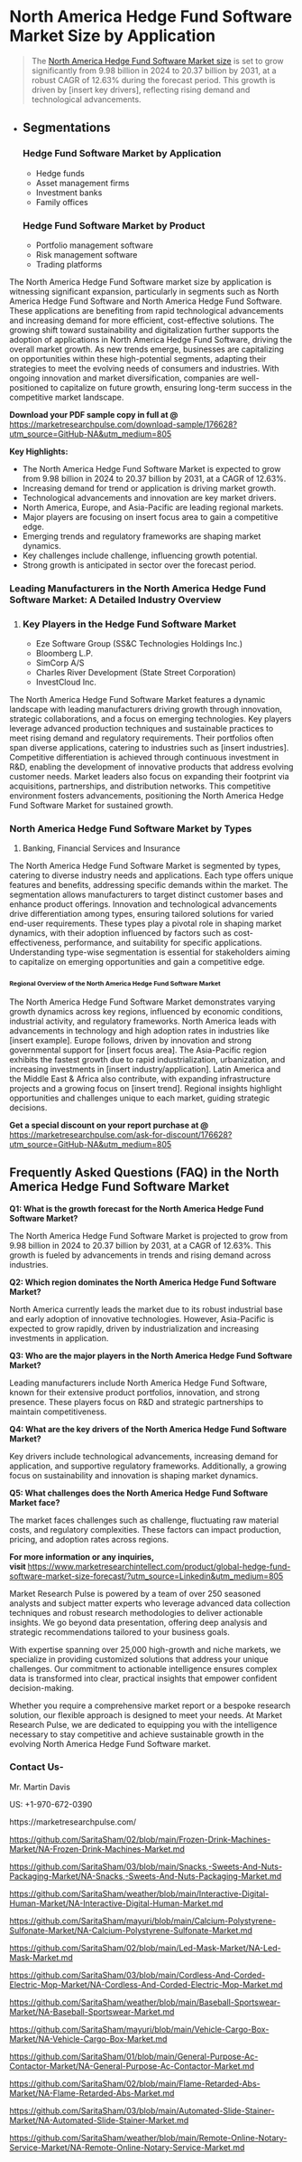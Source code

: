 <h1>North America Hedge Fund Software Market&nbsp;Size by Application</h1><blockquote><p>The <a href="https://marketresearchpulse.com/download-sample/176628?utm_source=GitHub-NA&amp;utm_medium=805">North America Hedge Fund Software Market size</a> is set to grow significantly from 9.98 billion in 2024 to 20.37 billion by 2031, at a robust CAGR of 12.63% during the forecast period. This growth is driven by [insert key drivers], reflecting rising demand and technological advancements.</p></blockquote><ul><li><h2>Segmentations</h2><h3>Hedge Fund Software Market by Application</h3><ul><li>Hedge funds</li><li> Asset management firms</li><li> Investment banks</li><li> Family offices</li></ul><h3>Hedge Fund Software Market by Product</h3><ul><li>Portfolio management software</li><li> Risk management software</li><li> Trading platforms</li></ul></li></ul><p>The North America Hedge Fund Software market size by application is witnessing significant expansion, particularly in segments such as North America Hedge Fund Software and North America Hedge Fund Software. These applications are benefiting from rapid technological advancements and increasing demand for more efficient, cost-effective solutions. The growing shift toward sustainability and digitalization further supports the adoption of applications in North America Hedge Fund Software, driving the overall market growth. As new trends emerge, businesses are capitalizing on opportunities within these high-potential segments, adapting their strategies to meet the evolving needs of consumers and industries. With ongoing innovation and market diversification, companies are well-positioned to capitalize on future growth, ensuring long-term success in the competitive market landscape.</p><p><strong>Download your PDF sample copy in full at @ </strong><a href="https://marketresearchpulse.com/download-sample/176628?utm_source=GitHub-NA&amp;utm_medium=805">https://marketresearchpulse.com/download-sample/176628?utm_source=GitHub-NA&amp;utm_medium=805</a></p><p><strong>Key Highlights: </strong></p><ul><li>The North America Hedge Fund Software Market is expected to grow from 9.98 billion in 2024 to 20.37 billion by 2031, at a CAGR of 12.63%.</li><li>Increasing demand for trend or application is driving market growth.</li><li>Technological advancements and innovation are key market drivers.</li><li>North America, Europe, and Asia-Pacific are leading regional markets.</li><li>Major players are focusing on insert focus area to gain a competitive edge.</li><li>Emerging trends and regulatory frameworks are shaping market dynamics.</li><li>Key challenges include challenge, influencing growth potential.</li><li>Strong growth is anticipated in sector over the forecast period.</li></ul><h3>Leading Manufacturers in the North America Hedge Fund Software Market: A Detailed Industry Overview</h3><ol><li><h3>Key Players in the Hedge Fund Software Market </h3><ul><li>Eze Software Group (SS&C Technologies Holdings Inc.)</li><li> Bloomberg L.P.</li><li> SimCorp A/S</li><li> Charles River Development (State Street Corporation)</li><li> InvestCloud Inc.</li></ul></li></ol><div class="flex max-w-full flex-col flex-grow"><div class="min-h-8 text-message flex w-full flex-col items-end gap-2 whitespace-normal break-words [.text-message+&amp;]:mt-5" dir="auto" data-message-author-role="assistant" data-message-id="fd8432e4-4910-450d-b182-61b7bfb0a01f" data-message-model-slug="gpt-4o"><div class="flex w-full flex-col gap-1 empty:hidden first:pt-[3px]"><div class="markdown prose w-full break-words dark:prose-invert light"><p>The North America Hedge Fund Software Market features a dynamic landscape with leading manufacturers driving growth through innovation, strategic collaborations, and a focus on emerging technologies. Key players leverage advanced production techniques and sustainable practices to meet rising demand and regulatory requirements. Their portfolios often span diverse applications, catering to industries such as [insert industries]. Competitive differentiation is achieved through continuous investment in R&amp;D, enabling the development of innovative products that address evolving customer needs. Market leaders also focus on expanding their footprint via acquisitions, partnerships, and distribution networks. This competitive environment fosters advancements, positioning the North America Hedge Fund Software Market for sustained growth.</p></div></div></div></div><h3>North America Hedge Fund Software Market by Types</h3><ol><li>Banking, Financial Services and Insurance</li></ol><div class="flex max-w-full flex-col flex-grow"><div class="min-h-8 text-message flex w-full flex-col items-end gap-2 whitespace-normal break-words [.text-message+&amp;]:mt-5" dir="auto" data-message-author-role="assistant" data-message-id="084470be-0bb7-4664-bddf-5156b4f41249" data-message-model-slug="gpt-4o-mini"><div class="flex w-full flex-col gap-1 empty:hidden first:pt-[3px]"><div class="markdown prose w-full break-words dark:prose-invert light"><p>The North America Hedge Fund Software Market is segmented by types, catering to diverse industry needs and applications. Each type offers unique features and benefits, addressing specific demands within the market. The segmentation allows manufacturers to target distinct customer bases and enhance product offerings. Innovation and technological advancements drive differentiation among types, ensuring tailored solutions for varied end-user requirements. These types play a pivotal role in shaping market dynamics, with their adoption influenced by factors such as cost-effectiveness, performance, and suitability for specific applications. Understanding type-wise segmentation is essential for stakeholders aiming to capitalize on emerging opportunities and gain a competitive edge.</p></div></div></div></div><h3><span style="font-size: 11px;">Regional Overview of the North America Hedge Fund Software Market</span></h3><div class="flex max-w-full flex-col flex-grow"><div class="min-h-8 text-message flex w-full flex-col items-end gap-2 whitespace-normal break-words [.text-message+&amp;]:mt-5" dir="auto" data-message-author-role="assistant" data-message-id="e9038762-ce64-4e30-91c9-9bd413514231" data-message-model-slug="gpt-4o-mini"><div class="flex w-full flex-col gap-1 empty:hidden first:pt-[3px]"><div class="markdown prose w-full break-words dark:prose-invert light"><p>The North America Hedge Fund Software Market demonstrates varying growth dynamics across key regions, influenced by economic conditions, industrial activity, and regulatory frameworks. North America leads with advancements in technology and high adoption rates in industries like [insert example]. Europe follows, driven by innovation and strong governmental support for [insert focus area]. The Asia-Pacific region exhibits the fastest growth due to rapid industrialization, urbanization, and increasing investments in [insert industry/application]. Latin America and the Middle East &amp; Africa also contribute, with expanding infrastructure projects and a growing focus on [insert trend]. Regional insights highlight opportunities and challenges unique to each market, guiding strategic decisions.</p></div></div></div></div><p><strong>Get a special discount on your report purchase at @ </strong><a href="https://marketresearchpulse.com/ask-for-discount/176628?utm_source=GitHub-NA&amp;utm_medium=805">https://marketresearchpulse.com/ask-for-discount/176628?utm_source=GitHub-NA&amp;utm_medium=805</a></p><h2>Frequently Asked Questions (FAQ) in the North America Hedge Fund Software Market</h2><p><strong>Q1: What is the growth forecast for the North America Hedge Fund Software Market?</strong></p><p>The North America Hedge Fund Software Market is projected to grow from 9.98 billion in 2024 to 20.37 billion by 2031, at a CAGR of 12.63%. This growth is fueled by advancements in trends and rising demand across industries.</p><p><strong>Q2: Which region dominates the North America Hedge Fund Software Market?</strong></p><p>North America currently leads the market due to its robust industrial base and early adoption of innovative technologies. However, Asia-Pacific is expected to grow rapidly, driven by industrialization and increasing investments in application.</p><p><strong>Q3: Who are the major players in the North America Hedge Fund Software Market?</strong></p><p>Leading manufacturers include North America Hedge Fund Software, known for their extensive product portfolios, innovation, and strong presence. These players focus on R&amp;D and strategic partnerships to maintain competitiveness.</p><p><strong>Q4: What are the key drivers of the North America Hedge Fund Software Market?</strong></p><p>Key drivers include technological advancements, increasing demand for application, and supportive regulatory frameworks. Additionally, a growing focus on sustainability and innovation is shaping market dynamics.</p><p><strong>Q5: What challenges does the North America Hedge Fund Software Market face?</strong></p><p>The market faces challenges such as challenge, fluctuating raw material costs, and regulatory complexities. These factors can impact production, pricing, and adoption rates across regions.</p><p><strong>For more information or any inquiries, visit&nbsp;</strong><a href="https://www.marketresearchintellect.com/product/global-hedge-fund-software-market-size-forecast/?utm_source=Linkedin&utm_medium=805">https://www.marketresearchintellect.com/product/global-hedge-fund-software-market-size-forecast/?utm_source=Linkedin&utm_medium=805</a></p><p>Market Research Pulse is powered by a team of over 250 seasoned analysts and subject matter experts who leverage advanced data collection techniques and robust research methodologies to deliver actionable insights. We go beyond data presentation, offering deep analysis and strategic recommendations tailored to your business goals.</p><p>With expertise spanning over 25,000 high-growth and niche markets, we specialize in providing customized solutions that address your unique challenges. Our commitment to actionable intelligence ensures complex data is transformed into clear, practical insights that empower confident decision-making.</p><p>Whether you require a comprehensive market report or a bespoke research solution, our flexible approach is designed to meet your needs. At Market Research Pulse, we are dedicated to equipping you with the intelligence necessary to stay competitive and achieve sustainable growth in the evolving North America Hedge Fund Software market.</p><h3><strong>Contact Us-</strong></h3><p>Mr. Martin Davis</p><p>US: +1-970-672-0390</p><p>https://marketresearchpulse.com/</p><p><a href="https://github.com/SaritaSham/02/blob/main/Frozen-Drink-Machines-Market/NA-Frozen-Drink-Machines-Market.md">https://github.com/SaritaSham/02/blob/main/Frozen-Drink-Machines-Market/NA-Frozen-Drink-Machines-Market.md</a></p><p><a href="https://github.com/SaritaSham/03/blob/main/Snacks,-Sweets-And-Nuts-Packaging-Market/NA-Snacks,-Sweets-And-Nuts-Packaging-Market.md">https://github.com/SaritaSham/03/blob/main/Snacks,-Sweets-And-Nuts-Packaging-Market/NA-Snacks,-Sweets-And-Nuts-Packaging-Market.md</a></p><p><a href="https://github.com/SaritaSham/weather/blob/main/Interactive-Digital-Human-Market/NA-Interactive-Digital-Human-Market.md">https://github.com/SaritaSham/weather/blob/main/Interactive-Digital-Human-Market/NA-Interactive-Digital-Human-Market.md</a></p><p><a href="https://github.com/SaritaSham/mayuri/blob/main/Calcium-Polystyrene-Sulfonate-Market/NA-Calcium-Polystyrene-Sulfonate-Market.md">https://github.com/SaritaSham/mayuri/blob/main/Calcium-Polystyrene-Sulfonate-Market/NA-Calcium-Polystyrene-Sulfonate-Market.md</a></p><p><a href="https://github.com/SaritaSham/02/blob/main/Led-Mask-Market/NA-Led-Mask-Market.md">https://github.com/SaritaSham/02/blob/main/Led-Mask-Market/NA-Led-Mask-Market.md</a></p><p><a href="https://github.com/SaritaSham/03/blob/main/Cordless-And-Corded-Electric-Mop-Market/NA-Cordless-And-Corded-Electric-Mop-Market.md">https://github.com/SaritaSham/03/blob/main/Cordless-And-Corded-Electric-Mop-Market/NA-Cordless-And-Corded-Electric-Mop-Market.md</a></p><p><a href="https://github.com/SaritaSham/weather/blob/main/Baseball-Sportswear-Market/NA-Baseball-Sportswear-Market.md">https://github.com/SaritaSham/weather/blob/main/Baseball-Sportswear-Market/NA-Baseball-Sportswear-Market.md</a></p><p><a href="https://github.com/SaritaSham/mayuri/blob/main/Vehicle-Cargo-Box-Market/NA-Vehicle-Cargo-Box-Market.md">https://github.com/SaritaSham/mayuri/blob/main/Vehicle-Cargo-Box-Market/NA-Vehicle-Cargo-Box-Market.md</a></p><p><a href="https://github.com/SaritaSham/01/blob/main/General-Purpose-Ac-Contactor-Market/NA-General-Purpose-Ac-Contactor-Market.md">https://github.com/SaritaSham/01/blob/main/General-Purpose-Ac-Contactor-Market/NA-General-Purpose-Ac-Contactor-Market.md</a></p><p><a href="https://github.com/SaritaSham/02/blob/main/Flame-Retarded-Abs-Market/NA-Flame-Retarded-Abs-Market.md">https://github.com/SaritaSham/02/blob/main/Flame-Retarded-Abs-Market/NA-Flame-Retarded-Abs-Market.md</a></p><p><a href="https://github.com/SaritaSham/03/blob/main/Automated-Slide-Stainer-Market/NA-Automated-Slide-Stainer-Market.md">https://github.com/SaritaSham/03/blob/main/Automated-Slide-Stainer-Market/NA-Automated-Slide-Stainer-Market.md</a></p><p><a href="https://github.com/SaritaSham/weather/blob/main/Remote-Online-Notary-Service-Market/NA-Remote-Online-Notary-Service-Market.md">https://github.com/SaritaSham/weather/blob/main/Remote-Online-Notary-Service-Market/NA-Remote-Online-Notary-Service-Market.md</a></p>
